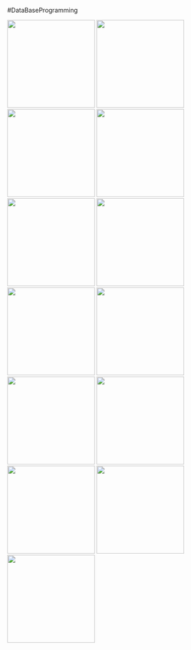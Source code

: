 #DataBaseProgramming

<div>
<img width="200" src="https://user-images.githubusercontent.com/35582991/60696408-92130280-9f20-11e9-837c-1403397c5426.png">
<img width="200" src="https://user-images.githubusercontent.com/35582991/60696413-9c350100-9f20-11e9-91fb-6f16282eb8cc.png">
<img width="200" src="https://user-images.githubusercontent.com/35582991/60696422-af47d100-9f20-11e9-8674-3b0fd4a07e83.png">
<img width="200" src="https://user-images.githubusercontent.com/35582991/60696430-ba026600-9f20-11e9-8706-6b7152748025.png">
<img width="200" src="https://user-images.githubusercontent.com/35582991/60696440-c8508200-9f20-11e9-819e-f597e61fe6be.png">
<img width="200" src="https://user-images.githubusercontent.com/35582991/60696450-d1d9ea00-9f20-11e9-9091-7f28640eb8b8.png">
<img width="200" src="https://user-images.githubusercontent.com/35582991/60696475-ec13c800-9f20-11e9-811d-3ec836b423d6.png">
<img width="200" src="https://user-images.githubusercontent.com/35582991/60696480-f6ce5d00-9f20-11e9-9aa0-e12bf466469f.png">
<img width="200" src="https://user-images.githubusercontent.com/35582991/60696488-02218880-9f21-11e9-826e-21a26401b834.png">
<img width="200" src="https://user-images.githubusercontent.com/35582991/60696502-0b125a00-9f21-11e9-8140-af0a90e7ab38.png">
<img width="200" src="https://user-images.githubusercontent.com/35582991/60696524-15345880-9f21-11e9-987e-07c2ffb15527.png">
<img width="200" src="https://user-images.githubusercontent.com/35582991/60696541-1d8c9380-9f21-11e9-9fb6-821b9ff7bfa9.png">
<img width="200" src="https://user-images.githubusercontent.com/35582991/60696546-25e4ce80-9f21-11e9-96b5-5ec8836a4c18.png">
